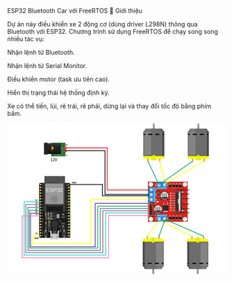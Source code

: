 ESP32 Bluetooth Car với FreeRTOS
📌 Giới thiệu

Dự án này điều khiển xe 2 động cơ (dùng driver L298N) thông qua Bluetooth với ESP32.
Chương trình sử dụng FreeRTOS để chạy song song nhiều tác vụ:

Nhận lệnh từ Bluetooth.

Nhận lệnh từ Serial Monitor.

Điều khiển motor (task ưu tiên cao).

Hiển thị trạng thái hệ thống định kỳ.

Xe có thể tiến, lùi, rẽ trái, rẽ phải, dừng lại và thay đổi tốc độ bằng phím bấm.

![alt text](image.png)